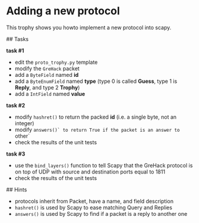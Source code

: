 # Adding a new protocol

This trophy shows you howto implement a new protocol into scapy.

## Tasks

**task #1**

- edit the `proto_trophy.py` template
- modify the `GreHack` packet
- add a `ByteField` named **id**
- add a `ByteEnumField` named **type** (type 0 is called **Guess**, type 1 is
  **Reply**, and type 2 **Trophy**)
- add a `IntField` named **value**

**task #2**

- modify `hashret()` to return the packed **id** (i.e. a single byte, not an
  integer)
- modify `answers()̀  to return True if the packet is an answer to `other`
- check the results of the unit tests

**task #3**

- use the `bind_layers()` function to tell Scapy that the GreHack protocol is on
  top of UDP with source and destination ports equal to 1811
- check the results of the unit tests

## Hints

- protocols inherit from Packet, have a name, and field description
- `hashret()` is used by Scapy to ease matching Query and Replies
- `answers()` is used by Scapy to find if a packet is a reply to another one
